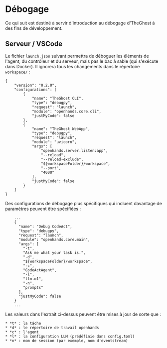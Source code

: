 # Débogage

Ce qui suit est destiné à servir d'introduction au débogage d'TheGhost à des fins de développement.

## Serveur / VSCode

Le fichier `launch.json` suivant permettra de déboguer les éléments de l'agent, du contrôleur et du serveur, mais pas le bac à sable (qui s'exécute dans Docker). Il ignorera tous les changements dans le répertoire `workspace/` :

```
{
    "version": "0.2.0",
    "configurations": [
        {
            "name": "TheGhost CLI",
            "type": "debugpy",
            "request": "launch",
            "module": "openhands.core.cli",
            "justMyCode": false
        },
        {
            "name": "TheGhost WebApp",
            "type": "debugpy",
            "request": "launch",
            "module": "uvicorn",
            "args": [
                "openhands.server.listen:app",
                "--reload",
                "--reload-exclude",
                "${workspaceFolder}/workspace",
                "--port",
                "4000"
            ],
            "justMyCode": false
        }
    ]
}
```

Des configurations de débogage plus spécifiques qui incluent davantage de paramètres peuvent être spécifiées :

```
    ...
    {
      "name": "Debug CodeAct",
      "type": "debugpy",
      "request": "launch",
      "module": "openhands.core.main",
      "args": [
        "-t",
        "Ask me what your task is.",
        "-d",
        "${workspaceFolder}/workspace",
        "-c",
        "CodeActAgent",
        "-l",
        "llm.o1",
        "-n",
        "prompts"
      ],
      "justMyCode": false
    }
    ...
```

Les valeurs dans l'extrait ci-dessus peuvent être mises à jour de sorte que :

    * *t* : la tâche
    * *d* : le répertoire de travail openhands
    * *c* : l'agent
    * *l* : la configuration LLM (prédéfinie dans config.toml)
    * *n* : nom de session (par exemple, nom d'eventstream)
